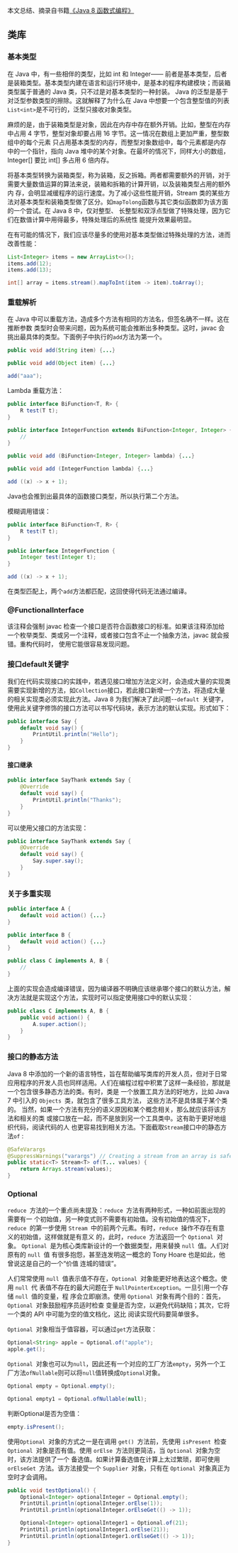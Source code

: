 本文总结、摘录自书籍[《Java 8 函数式编程》](https://www.amazon.cn/dp/B00VDSW7AE/ref=sr_1_1?s=books&ie=UTF8&qid=1528162560&sr=1-1&keywords=java+8%E5%87%BD%E6%95%B0%E5%BC%8F%E7%BC%96%E7%A8%8B)

## 类库

### 基本类型

在 Java 中，有一些相伴的类型，比如 int 和 Integer—— 前者是基本类型，后者是装箱类型。基本类型内建在语言和运行环境中，是基本的程序构建模块；而装箱类型属于普通的 Java 类，只不过是对基本类型的一种封装。 Java 的泛型是基于对泛型参数类型的擦除。这就解释了为什么在 Java 中想要一个包含整型值的列表 `List<int>`是不可行的，泛型只接收对象类型。

麻烦的是，由于装箱类型是对象，因此在内存中存在额外开销。比如，整型在内存中占用 4 字节，整型对象却要占用 16 字节。这一情况在数组上更加严重，整型数组中的每个元素 只占用基本类型的内存，而整型对象数组中，每个元素都是内存中的一个指针，指向 Java 堆中的某个对象。在最坏的情况下，同样大小的数组，Integer[] 要比 int[] 多占用 6 倍内存。

将基本类型转换为装箱类型，称为装箱，反之拆箱。两者都需要额外的开销，对于需要大量数值运算的算法来说，装箱和拆箱的计算开销，以及装箱类型占用的额外内 存，会明显减缓程序的运行速度。为了减小这些性能开销，Stream 类的某些方法对基本类型和装箱类型做了区分。如`mapTolong`函数与其它类似函数即为该方面的一个尝试。在 Java 8 中，仅对整型、 长整型和双浮点型做了特殊处理，因为它们在数值计算中用得最多，特殊处理后的系统性 能提升效果最明显。

在有可能的情况下，我们应该尽量多的使用对基本类型做过特殊处理的方法，进而改善性能：

```java
List<Integer> items = new ArrayList<>();
items.add(12);
items.add(13);

int[] array = items.stream().mapToInt(item -> item).toArray();
```

### 重载解析

在 Java 中可以重载方法，造成多个方法有相同的方法名，但签名确不一样。这在推断参数 类型时会带来问题，因为系统可能会推断出多种类型。这时，javac 会挑出最具体的类型。下面例子中执行的`add`方法为第一个。

```java
public void add(String item) {...}

public void add(Object item) {...}
```

```java
add("aaa");
```

Lambda 重载方法：

```java
public interface BiFunction<T, R> {
    R test(T t);
}

public interface IntegerFunction extends BiFunction<Integer, Integer> {
    //
}
```

```java
public void add (BiFunction<Integer, Integer> lambda) {...}

public void add (IntegerFunction lambda) {...}
```

```java
add ((x) -> x + 1);
```

Java也会推到出最具体的函数接口类型，所以执行第二个方法。

模糊调用错误：

```java
public interface BiFunction<T, R> {
    R test(T t);
}

public interface IntegerFunction {
    Integer test(Integer t);
}
```

```java
add ((x) -> x + 1);
```

在类型匹配上，两个`add`方法都匹配，这回使得代码无法通过编译。

### @FunctionalInterface

该注释会强制 javac 检查一个接口是否符合函数接口的标准。如果该注释添加给一个枚举类型、类或另一个注释，或者接口包含不止一个抽象方法，javac 就会报错。重构代码时， 使用它能很容易发现问题。

### 接口default关键字

我们在代码实现接口的实践中，若遇见接口增加方法定义时，会造成大量的实现类需要实现新增的方法，如`Collection`接口，若此接口新增一个方法，将造成大量的相关实现类必须实现此方法。Java 8 为我们解决了此问题--`default `关键字，使用此关键字修饰的接口方法可以书写代码块，表示方法的默认实现。形式如下：

```java
public interface Say {
    default void say() {
        PrintUtil.println("Hello");
    }
}
```

#### 接口继承

```java
public interface SayThank extends Say {
    @Override
    default void say() {
        PrintUtil.println("Thanks");
    }
}
```

可以使用父接口的方法实现：

```java
public interface SayThank extends Say {
    @Override
    default void say() {
        Say.super.say();
    }
}
```

### 关于多重实现

```java
public interface A {
    default void action() {...}
}

public interface B {
    default void action() {...}
}

public class C implements A, B {
    //
}
```

上面的实现会造成编译错误，因为编译器不明确应该继承哪个接口的默认方法，解决方法就是实现这个方法，实现时可以指定使用接口中的默认实现：

```java
public class C implements A, B {
    public void action() {
        A.super.action();
    }
}
```

### 接口的静态方法

Java 8 中添加的一个新的语言特性，旨在帮助编写类库的开发人员，但对于日常应用程序的开发人员也同样适用。人们在编程过程中积累了这样一条经验，那就是一个包含很多静态方法的类。有时，类是 一个放置工具方法的好地方，比如 Java 7 中引入的 `Objects `类，就包含了很多工具方法， 这些方法不是具体属于某个类的。 当然，如果一个方法有充分的语义原因和某个概念相关，那么就应该将该方法和相关的类 或接口放在一起，而不是放到另一个工具类中。这有助于更好地组织代码，阅读代码的人 也更容易找到相关方法。下面截取`Stream`接口中的静态方法`of` :

```java
@SafeVarargs
@SuppressWarnings("varargs") // Creating a stream from an array is safe
public static<T> Stream<T> of(T... values) {
    return Arrays.stream(values);
}
```

### Optional

`reduce `方法的一个重点尚未提及：`reduce `方法有两种形式，一种如前面出现的需要有一 个初始值，另一种变式则不需要有初始值。没有初始值的情况下，`reduce `的第一步使用 `Stream `中的前两个元素。有时，`reduce `操作不存在有意义的初始值，这样做就是有意义 的，此时，`reduce `方法返回一个 `Optional `对象。 `Optional `是为核心类库新设计的一个数据类型，用来替换 `null `值。人们对原有的 `null `值 有很多抱怨，甚至连发明这一概念的 Tony Hoare 也是如此，他曾说这是自己的一个“价值 连城的错误”。

人们常常使用 `null `值表示值不存在，`Optional `对象能更好地表达这个概念。使用 `null `代 表值不存在的最大问题在于 `NullPointerException`。一旦引用一个存储 `null `值的变量，程 序会立即崩溃。使用 `Optional `对象有两个目的：首先，`Optional `对象鼓励程序员适时检查 变量是否为空，以避免代码缺陷；其次，它将一个类的 API 中可能为空的值文档化，这比 阅读实现代码要简单很多。

`Optional `对象相当于值容器，可以通过`get`方法获取：

```java
Optional<String> apple = Optional.of("apple");
apple.get();
```

`Optional `对象也可以为`null`，因此还有一个对应的工厂方法`empty`，另外一个工厂方法`ofNullable`则可以将`null`值转换成`Optional`对象。

```java
Optional empty = Optional.empty();

Optional empty1 = Optional.ofNullable(null);
```

判断Optional是否为空值：

```java
empty.isPresent();
```

使用`Optional `对象的方式之一是在调用 `get() `方法前，先使用 `isPresent `检查 `Optional `对象是否有值。使用 `orElse `方法则更简洁，当 `Optional `对象为空时，该方法提供了一个 备选值。如果计算备选值在计算上太过繁琐，即可使用 `orElseGet `方法。该方法接受一个 `Supplier `对象，只有在 `Optional `对象真正为空时才会调用。

```java
public void testOptional() {
    Optional<Integer> optionalInteger = Optional.empty();
    PrintUtil.println(optionalInteger.orElse(1));
    PrintUtil.println(optionalInteger.orElseGet(() -> 1));

    Optional<Integer> optionalInteger1 = Optional.of(21);
    PrintUtil.println(optionalInteger1.orElse(21));
    PrintUtil.println(optionalInteger1.orElseGet(() -> 1));
}
```

